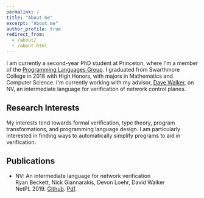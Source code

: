 ```yaml
---
permalink: /
title: "About me"
excerpt: "About me"
author_profile: true
redirect_from:
  - /about/
  - /about.html
---
```


I am currently a second-year PhD student at Princeton, where I'm a member of the [Programming Languages Group](https://pl.cs.princeton.edu/). I graduated from Swarthmore College in 2018 with High Honors, with majors in Mathematics and Computer Science. I'm currently working with my advisor, [Dave Walker](https://www.cs.princeton.edu/~dpw/), on NV, an intermediate language for verification of network control planes.

## Research Interests

My interests tend towards formal verification, type theory, program transformations, and programming language design. I am particularly interested in finding ways to automatically simplify programs to aid in verification.

## Publications
* NV: An intermediate language for network verification  
  Ryan Beckett, Nick Giannarakis, Devon Loehr, David Walker  
  NetPL 2019. [Github](https://github.com/princedpw/nv). [Pdf](http://DKLoehr.github.io/files/pldi2020.pdf).
